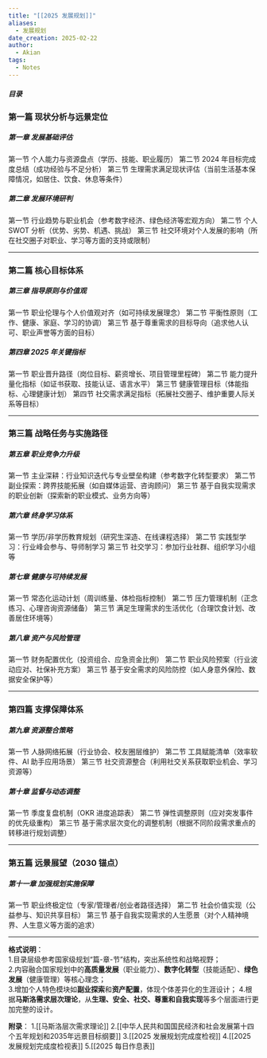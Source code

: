 ```yaml
---
title: "[[2025 发展规划]]"
aliases:
  - 发展规划
date_creation: 2025-02-22
author:
  - Akian
tags:
  - Notes
---
```

##### 目录
### **第一篇 现状分析与远景定位**  
##### **第一章 发展基础评估**  
第一节 个人能力与资源盘点（学历、技能、职业履历） 
第二节 2024 年目标完成度总结（成功经验与不足分析） 
第三节 生理需求满足现状评估（当前生活基本保障情况，如居住、饮食、休息等条件）  
 
##### **第二章 发展环境研判**  
第一节 行业趋势与职业机会（参考数字经济、绿色经济等宏观方向） 
第二节 个人 SWOT 分析（优势、劣势、机遇、挑战） 
第三节 社交环境对个人发展的影响（所在社交圈子对职业、学习等方面的支持或限制） 
 
---
 
### **第二篇 核心目标体系**  
##### **第三章 指导原则与价值观**  
第一节 职业伦理与个人价值观对齐（如可持续发展理念） 
第二节 平衡性原则（工作、健康、家庭、学习的协调） 
第三节 基于尊重需求的目标导向（追求他人认可、职业声誉等方面的目标） 
 
##### **第四章 2025 年关键指标**  
第一节 职业晋升路径（岗位目标、薪资增长、项目管理里程碑） 
第二节 能力提升量化指标（如证书获取、技能认证、语言水平） 
第三节 健康管理目标（体能指标、心理健康计划） 
第四节 社交需求满足指标（拓展社交圈子、维护重要人际关系等目标） 
 
---
 
### **第三篇 战略任务与实施路径**  
##### **第五章 职业竞争力升级**  
第一节 主业深耕：行业知识迭代与专业壁垒构建（参考数字化转型要求） 
第二节 副业探索：跨界技能拓展（如自媒体运营、咨询顾问） 
第三节 基于自我实现需求的职业创新（探索新的职业模式、业务方向等） 
 
##### **第六章 终身学习体系**  
第一节 学历/非学历教育规划（研究生深造、在线课程选择） 
第二节 实践型学习：行业峰会参与、导师制学习 
第三节 社交学习：参加行业社群、组织学习小组等 
 
##### **第七章 健康与可持续发展**  
第一节 常态化运动计划（周训练量、体检指标控制） 
第二节 压力管理机制（正念练习、心理咨询资源储备） 
第三节 满足生理需求的生活优化（合理饮食计划、改善居住环境等） 
 
##### **第八章 资产与风险管理**  
第一节 财务配置优化（投资组合、应急资金比例） 
第二节 职业风险预案（行业波动应对、社保补充方案） 
第三节 基于安全需求的风险防控（如人身意外保险、数据安全保护等） 
 
---
 
### **第四篇 支撑保障体系**  
##### **第九章 资源整合策略**  
第一节 人脉网络拓展（行业协会、校友圈层维护） 
第二节 工具赋能清单（效率软件、AI 助手应用场景） 
第三节 社交资源整合（利用社交关系获取职业机会、学习资源等） 
 
##### **第十章 监督与动态调整**  
第一节 季度复盘机制（OKR 进度追踪表） 
第二节 弹性调整原则（应对突发事件的优先级重构） 
第三节 基于需求层次变化的调整机制（根据不同阶段需求重点的转移进行规划调整） 
 
---
 
### **第五篇 远景展望（2030 锚点）**  
##### 第十一章 加强规划实施保障 
第一节 职业终极定位（专家/管理者/创业者路径选择） 
第二节 社会价值实现（公益参与、知识共享目标） 
第三节 基于自我实现需求的人生愿景（对个人精神境界、人生意义等方面的追求） 
 
---

**格式说明**：  
1.目录层级参考国家级规划“篇-章-节”结构，突出系统性和战略视野；  
2.内容融合国家规划中的**高质量发展**（职业能力）、**数字化转型**（技能适配）、**绿色发展**（健康管理）等核心理念；  
3.增加个人特色模块如**副业探索**和**资产配置**，体现个体差异化的生涯设计；
4.根据**马斯洛需求层次理论**，从**生理、安全、社交、尊重和自我实现**等多个层面进行更加完整的设计。

**附录**：
1.[[马斯洛层次需求理论]]
2.[[中华人民共和国国民经济和社会发展第十四个五年规划和2035年远景目标纲要]]
3.[[2025 发展规划完成度检视]]
4.[[2025 发展规划完成度检视表]]
5.[[2025 每日作息表]]